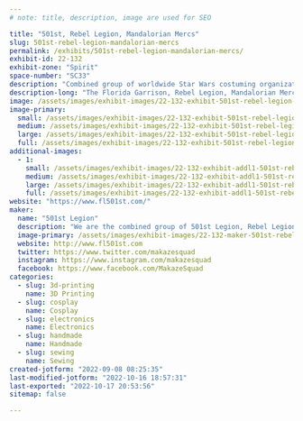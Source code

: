 ```yaml
---
# note: title, description, image are used for SEO

title: "501st, Rebel Legion, Mandalorian Mercs"
slug: 501st-rebel-legion-mandalorian-mercs
permalink: /exhibits/501st-rebel-legion-mandalorian-mercs/
exhibit-id: 22-132
exhibit-zone: "Spirit"
space-number: "SC33"
description: "Combined group of worldwide Star Wars costuming organizations. "
description-long: "The Florida Garrison, Rebel Legion, Mandalorian Mercs and Saber Guild are part of a worldwide Star Wars costuming organization."
image: /assets/images/exhibit-images/22-132-exhibit-501st-rebel-legion-mandalorian-mercs-241784438-237763748356620-883287444144626534-n-large.jpg
image-primary: 
  small: /assets/images/exhibit-images/22-132-exhibit-501st-rebel-legion-mandalorian-mercs-241784438-237763748356620-883287444144626534-n-small.jpg
  medium: /assets/images/exhibit-images/22-132-exhibit-501st-rebel-legion-mandalorian-mercs-241784438-237763748356620-883287444144626534-n-medium.jpg
  large: /assets/images/exhibit-images/22-132-exhibit-501st-rebel-legion-mandalorian-mercs-241784438-237763748356620-883287444144626534-n-large.jpg
  full: /assets/images/exhibit-images/22-132-exhibit-501st-rebel-legion-mandalorian-mercs-241784438-237763748356620-883287444144626534-n-full.jpg
additional-images: 
  - 1:
    small: /assets/images/exhibit-images/22-132-exhibit-addl1-501st-rebel-legion-mandalorian-mercs-160439733-3286989384666617-6014727442422071735-n-small.jpg
    medium: /assets/images/exhibit-images/22-132-exhibit-addl1-501st-rebel-legion-mandalorian-mercs-160439733-3286989384666617-6014727442422071735-n-medium.jpg
    large: /assets/images/exhibit-images/22-132-exhibit-addl1-501st-rebel-legion-mandalorian-mercs-160439733-3286989384666617-6014727442422071735-n-large.jpg
    full: /assets/images/exhibit-images/22-132-exhibit-addl1-501st-rebel-legion-mandalorian-mercs-160439733-3286989384666617-6014727442422071735-n-full.jpg
website: "https://www.fl501st.com/"
maker: 
  name: "501st Legion"
  description: "We are the combined group of 501st Legion, Rebel Legion, Mandalorian Mercs. The worlds premier Star Wars costuming organizations.  "
  image-primary: /assets/images/exhibit-images/22-132-maker-501st-rebel-legion-mandalorian-mercs-180069836-143923034407359-4040943532906789574-n-medium.jpg
  website: http://www.fl501st.com
  twitter: https://www.twitter.com/makazesquad
  instagram: https://www.instagram.com/makazesquad
  facebook: https://www.facebook.com/MakazeSquad
categories: 
  - slug: 3d-printing
    name: 3D Printing
  - slug: cosplay
    name: Cosplay
  - slug: electronics
    name: Electronics
  - slug: handmade
    name: Handmade
  - slug: sewing
    name: Sewing
created-jotform: "2022-09-08 08:25:35"
last-modified-jotform: "2022-10-16 18:57:31"
last-exported: "2022-10-17 20:53:56"
sitemap: false

---
```

